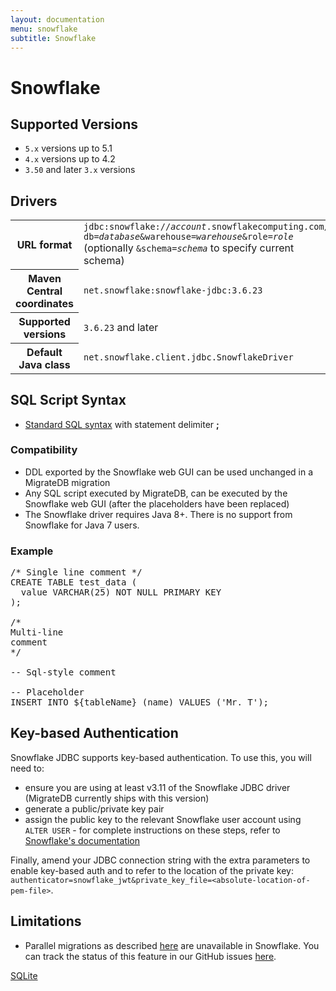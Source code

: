 ```yaml
---
layout: documentation
menu: snowflake
subtitle: Snowflake
---
```


# Snowflake

## Supported Versions

- `5.x` versions up to 5.1
- `4.x` versions up to 4.2
- `3.50` and later `3.x` versions

## Drivers

<table class="table">
<tr>
<th>URL format</th>
<td><code>jdbc:snowflake://<i>account</i>.snowflakecomputing.com/?db=<i>database</i>&warehouse=<i>warehouse</i>&role=<i>role</i></code>
(optionally <code>&schema=<i>schema</i></code> to specify current schema)</td>
</tr>
<tr>
<th>Maven Central coordinates</th>
<td><code>net.snowflake:snowflake-jdbc:3.6.23</code></td>
</tr>
<tr>
<th>Supported versions</th>
<td><code>3.6.23</code> and later</td>
</tr>
<tr>
<th>Default Java class</th>
<td><code>net.snowflake.client.jdbc.SnowflakeDriver</code></td>
</tr>
</table>

## SQL Script Syntax

- [Standard SQL syntax](/migratedb/documentation/concepts/migrations#syntax) with statement delimiter **;**

### Compatibility

- DDL exported by the Snowflake web GUI can be used unchanged in a MigrateDB migration
- Any SQL script executed by MigrateDB, can be executed by the Snowflake web GUI (after the placeholders have been
  replaced)
- The Snowflake driver requires Java 8+. There is no support from Snowflake for Java 7 users.

### Example

<pre class="prettyprint">/* Single line comment */
CREATE TABLE test_data (
  value VARCHAR(25) NOT NULL PRIMARY KEY
);

/*
Multi-line
comment
*/

-- Sql-style comment

-- Placeholder
INSERT INTO ${tableName} (name) VALUES ('Mr. T');
</pre>

## Key-based Authentication

Snowflake JDBC supports key-based authentication. To use this, you will need to:

- ensure you are using at least v3.11 of the Snowflake JDBC driver (MigrateDB currently ships with this version)
- generate a public/private key pair
- assign the public key to the relevant Snowflake user account using <code>ALTER USER</code> - for complete
  instructions on these steps, refer
  to [Snowflake's documentation](https://docs.snowflake.net/manuals/user-guide/jdbc-configure.html#using-key-pair-authentication)

Finally, amend your JDBC connection string with the extra parameters to enable key-based auth and to refer to the
location of the private key:
<code>authenticator=snowflake_jwt&private_key_file=&lt;absolute-location-of-pem-file&gt;</code>.

## Limitations

- Parallel migrations as described [here](/migratedb/documentation/learnmore/faq#parallel) are unavailable in Snowflake. You can
  track the status of this feature in our GitHub issues [here](https://github.com/daniel-huss/migratedb/issues/3305).

<p class="next-steps">
    <a class="btn btn-primary" href="/migratedb/documentation/database/sqlite">SQLite <i class="fa fa-arrow-right"></i></a>
</p>
